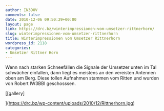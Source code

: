 ```yaml
---
author: IN3DOV
comments: false
date: 2010-12-06 09:50:29+00:00
layout: page
link: https://drc.bz/winterimpressionen-vom-umsetzer-rittnerhorn/
slug: winterimpressionen-vom-umsetzer-rittnerhorn
title: Winterimpressionen vom Umsetzer Rittnerhorn
wordpress_id: 2118
categories:
- Umsetzer Rittner Horn
---
```


Wenn nach starken Schneefällen die Signale der Umsetzer unten im Tal schwächer einfallen, dann liegt es meistens an den vereisten Antennen oben am Berg. Diese tollen Aufnahmen stammen vom Ritten und wurden von Robert IW3BBI geschosssen. 


[[gallery]

](https://drc.bz/wp-content/uploads/2010/12/Rittnerhorn.jpg)


 



